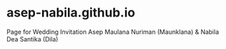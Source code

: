 # asep-nabila.github.io
Page for Wedding Invitation Asep Maulana Nuriman (Maunklana) &amp; Nabila Dea Santika (Dila)
